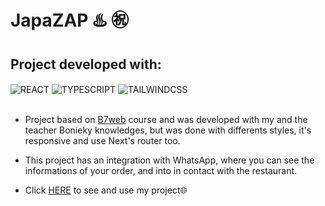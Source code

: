 # JapaZAP ♨️ ㊗️

## Project developed with:

<div style="display:inline_block">
    <img align= "center" src="https://img.shields.io/badge/React-20232A?style=for-the-badge&logo=react&logoColor=61DAFB" alt="REACT">
    <img align= "center" src="https://img.shields.io/badge/TypeScript-007ACC?style=for-the-badge&logo=typescript&logoColor=white" alt="TYPESCRIPT">
    <img align= "center" src="https://img.shields.io/badge/Tailwind_CSS-38B2AC?style=for-the-badge&logo=tailwind-css&logoColor=white" alt="TAILWINDCSS">
</div>
</br>

-   Project based on [B7web](https://lp.b7web.com.br/fullstack) course and was developed with my and the teacher Bonieky knowledges, but was done with differents styles, it's responsive and use Next's router too.

-   This project has an integration with WhatsApp, where you can see the informations of your order, and into in contact with the restaurant.

-   Click [HERE](https://japa-zap.vercel.app) to see and use my project🌐
